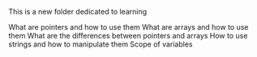 This is a new folder dedicated to learning

What are pointers and how to use them
What are arrays and how to use them
What are the differences between pointers and arrays
How to use strings and how to manipulate them
Scope of variables